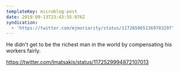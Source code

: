 ```yaml
---
templateKey: microblog-post
date: 2019-09-13T23:43:55.076Z
syndication:
  - 'https://twitter.com/mjmoriarity/status/1172659651369783297'
---
```


He didn't get to be the richest man in the world by compensating his workers fairly.

https://twitter.com/lmatsakis/status/1172529994872107013
